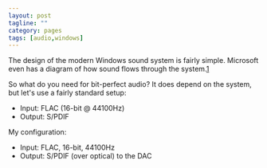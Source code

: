 ```yaml
---
layout: post
tagline: ""
category: pages
tags: [audio,windows]
---
```


The design of the modern Windows sound system is fairly simple.
Microsoft even has a diagram of how sound flows through the system.[1][ms-diagram]

So what do you need for bit-perfect audio?
It does depend on the system, but let's use a fairly standard setup:

* Input: FLAC (16-bit @ 44100Hz)
* Output: S/PDIF



My configuration:

* Input: FLAC, 16-bit, 44100Hz
* Output: S/PDIF (over optical) to the DAC

[ms-diagram]: http://msdn.microsoft.com/en-us/library/dd316780%28v=vs.85%29.aspx
[well-tempered]: http://thewelltemperedcomputer.com/KB/WASAPI.htm
